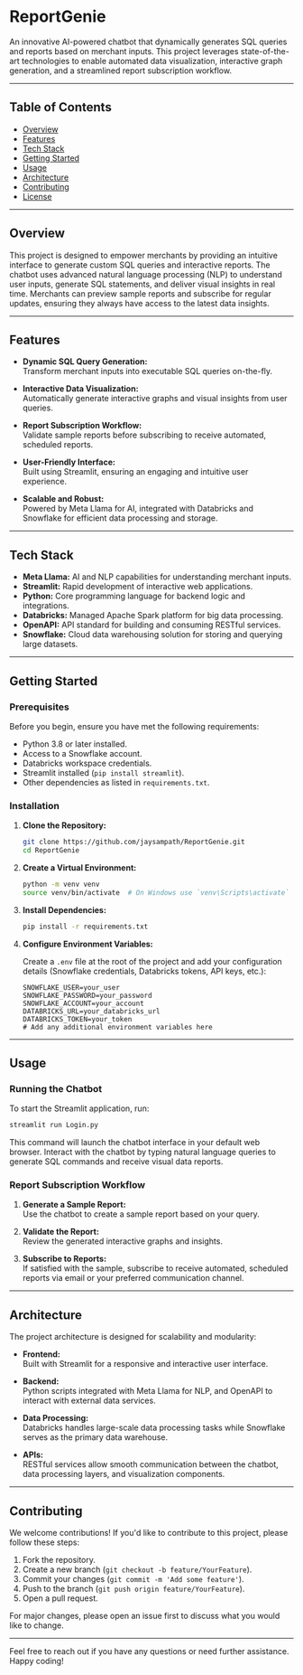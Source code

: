# ReportGenie

An innovative AI-powered chatbot that dynamically generates SQL queries and reports based on merchant inputs. This project leverages state-of-the-art technologies to enable automated data visualization, interactive graph generation, and a streamlined report subscription workflow.

---

## Table of Contents

- [Overview](#overview)
- [Features](#features)
- [Tech Stack](#tech-stack)
- [Getting Started](#getting-started)
- [Usage](#usage)
- [Architecture](#architecture)
- [Contributing](#contributing)
- [License](#license)

---

## Overview

This project is designed to empower merchants by providing an intuitive interface to generate custom SQL queries and interactive reports. The chatbot uses advanced natural language processing (NLP) to understand user inputs, generate SQL statements, and deliver visual insights in real time. Merchants can preview sample reports and subscribe for regular updates, ensuring they always have access to the latest data insights.

---

## Features

- **Dynamic SQL Query Generation:**  
  Transform merchant inputs into executable SQL queries on-the-fly.

- **Interactive Data Visualization:**  
  Automatically generate interactive graphs and visual insights from user queries.

- **Report Subscription Workflow:**  
  Validate sample reports before subscribing to receive automated, scheduled reports.

- **User-Friendly Interface:**  
  Built using Streamlit, ensuring an engaging and intuitive user experience.

- **Scalable and Robust:**  
  Powered by Meta Llama for AI, integrated with Databricks and Snowflake for efficient data processing and storage.

---

## Tech Stack

- **Meta Llama:** AI and NLP capabilities for understanding merchant inputs.
- **Streamlit:** Rapid development of interactive web applications.
- **Python:** Core programming language for backend logic and integrations.
- **Databricks:** Managed Apache Spark platform for big data processing.
- **OpenAPI:** API standard for building and consuming RESTful services.
- **Snowflake:** Cloud data warehousing solution for storing and querying large datasets.

---

## Getting Started

### Prerequisites

Before you begin, ensure you have met the following requirements:

- Python 3.8 or later installed.
- Access to a Snowflake account.
- Databricks workspace credentials.
- Streamlit installed (`pip install streamlit`).
- Other dependencies as listed in `requirements.txt`.

### Installation

1. **Clone the Repository:**

   ```bash
   git clone https://github.com/jaysampath/ReportGenie.git
   cd ReportGenie
   ```

2. **Create a Virtual Environment:**

   ```bash
   python -m venv venv
   source venv/bin/activate  # On Windows use `venv\Scripts\activate`
   ```

3. **Install Dependencies:**

   ```bash
   pip install -r requirements.txt
   ```

4. **Configure Environment Variables:**

   Create a `.env` file at the root of the project and add your configuration details (Snowflake credentials, Databricks tokens, API keys, etc.):

   ```env
   SNOWFLAKE_USER=your_user
   SNOWFLAKE_PASSWORD=your_password
   SNOWFLAKE_ACCOUNT=your_account
   DATABRICKS_URL=your_databricks_url
   DATABRICKS_TOKEN=your_token
   # Add any additional environment variables here
   ```

---

## Usage

### Running the Chatbot

To start the Streamlit application, run:

```bash
streamlit run Login.py
```

This command will launch the chatbot interface in your default web browser. Interact with the chatbot by typing natural language queries to generate SQL commands and receive visual data reports.

### Report Subscription Workflow

1. **Generate a Sample Report:**  
   Use the chatbot to create a sample report based on your query.

2. **Validate the Report:**  
   Review the generated interactive graphs and insights.

3. **Subscribe to Reports:**  
   If satisfied with the sample, subscribe to receive automated, scheduled reports via email or your preferred communication channel.

---

## Architecture

The project architecture is designed for scalability and modularity:

- **Frontend:**  
  Built with Streamlit for a responsive and interactive user interface.

- **Backend:**  
  Python scripts integrated with Meta Llama for NLP, and OpenAPI to interact with external data services.

- **Data Processing:**  
  Databricks handles large-scale data processing tasks while Snowflake serves as the primary data warehouse.

- **APIs:**  
  RESTful services allow smooth communication between the chatbot, data processing layers, and visualization components.

---

## Contributing

We welcome contributions! If you'd like to contribute to this project, please follow these steps:

1. Fork the repository.
2. Create a new branch (`git checkout -b feature/YourFeature`).
3. Commit your changes (`git commit -m 'Add some feature'`).
4. Push to the branch (`git push origin feature/YourFeature`).
5. Open a pull request.

For major changes, please open an issue first to discuss what you would like to change.

---

Feel free to reach out if you have any questions or need further assistance. Happy coding!

